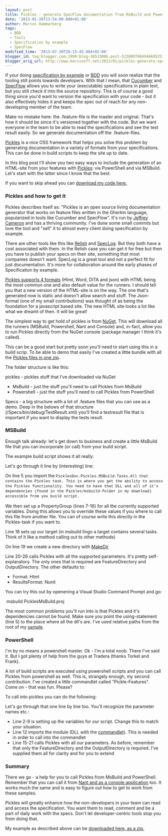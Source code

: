 ```yaml
---
layout: post
title: Pickles - generate SpecFlow documentation from MsBuild and PowerShell
date: '2013-01-28T13:54:00.000+01:00'
author: Marcus Hammarberg
tags:
  - BDD
  - Tools
  - Specification by example
  - SpecFlow
modified_time: '2013-07-30T20:15:45.084+02:00'
blogger_id: tag:blogger.com,1999:blog-36533086.post-5238097084946695251
blogger_orig_url: http://www.marcusoft.net/2013/01/pickles-generate-specflow-documentation.html
---
```



<div dir="ltr" style="text-align: left;" trbidi="on">

If your doing <a href="http://specificationbyexample.com/"
target="_blank">specification by example</a> or
<a href="http://en.wikipedia.org/wiki/Behavior-driven_development"
target="_blank">BDD</a> you will soon realize that the tooling still
points towards developers. WIth that I mean, that
<a href="http://cukes.info/" target="_blank">Cucumber</a> and
<a href="http://www.specflow.org/" target="_blank">SpecFlow</a> allows
you to write your (executable) specifications in plain text, but you
still check it into the source repository. This is of course a good
thing since you'd want to version the specification with your code - but
it also effectively hides it and keeps the spec out of reach for any
non-developing member of the team.

Make no mistake here: the .feature-file is the master and original.
That's how it should be since it's versioned together with the code. But
we want everyone in the team to be able to read the specifications and
see the test result easily. So we generate documentation off the
.feature-files.

<a href="https://github.com/picklesdoc/pickles"
target="_blank">Pickles</a> is a nice OSS framework that helps you solve
this problem by generating documentation in a variety of formats from
your specifications. This can be done in build scripts to keep the site
up to date.

In this blog post I'll show you two easy ways to include the generation
of an HTML-site from your features with
<a href="https://github.com/picklesdoc/pickles"
target="_blank">Pickles</a>: via PowerShell and via MSBuild. Let's start
with the latter since I know that the best.

If you want to skip ahead you can
<a href="https://dl.dropbox.com/u/2408484/picklesLab.zip"
target="_blank">download my code here.</a>

### Pickles and how to get it

<div>

Pickles describes itself as: "Pickles is an open source living
documentation generator that works on feature files written in the
Gherkin language, popularized in tools like Cucumber and SpecFlow". It's
run
by <a href="https://github.com/x97mdr" target="_blank">Jeffrey Cameron</a> and
has a thriving community. I've done some small commits but love the tool
and "sell" it to almost every client doing specification by example.

</div>

<div>

</div>

<div>

There are other tools like this like
<a href="https://www.relishapp.com/" target="_blank">Relish</a> and
<a href="http://www.speclog.org/" target="_blank">SpecLog</a>. But they
both have a cost associated with them. In the Relish case you can get it
for free but then you have to publish your specs on their site,
something that most companies doesn't want. SpecLog is a great tool and
not a perfect fit for just documentation. It's more for collaboration
around the early phases of Specification by example.

</div>

<div>

</div>

<div>

<a
href="https://github.com/picklesdoc/pickles/wiki/ArgumentsDocumentationFormat"
target="_blank">Pickles supports 4 formats</a> (Html, Word, DITA and
json) with HTML being the most common one and also default value for the
runners. I should tell you that a new version of the HTML-site is on the
way. The one that's generated now is static and doesn't allow search and
stuff. The Json-format (one of my small contributions) was thought of as
being the foundation for a javascript based site. The new HTML site
looks a lot like what we dreamt of then. It will be great!

</div>

<div>

</div>

<div>

The simplest way to get hold of pickles is from
<a href="http://nuget.org/packages/pickles" target="_blank">NuGet</a>.
This will download all the runners (MSBuild, Powershell, Nant and
Console) and, in-fact, allow you to run Pickles directly from the NuGet
console (package manager I think it's called).

</div>

<div>

</div>

<div>

This can be a good start but pretty soon you'll need to start using this
in a build scrip. To be able to demo that easily I've created a little
bundle with all the
<a href="https://dl.dropbox.com/u/2408484/picklesLab.zip"
target="_blank">Pickles files in one zip</a>.

</div>

<div>

</div>

<div>

The folder structure is like this:

</div>

<div>

pickles - pickles stuff that I've downloaded via NuGet

- MsBuild - just the stuff you'll need to call Pickles from MsBuild
- Powershell - just the stuff you'll need to call Pickles from
    PowerShell

Specs - a big structure with a lot of .feature files that you can use as
a demo. Deep in the belows of that structure
(/Specs/bin/debug/TestResult.xml) you'll find a testresult file that is
important if you want to display the tests result.

</div>

### MSBuild

<div>

Enough talk already: let's get down to business and create a little
MsBuild file that you can incorporate (or call) from your build script.

</div>

<div>

</div>

<div>

The example build script shows it all really:

</div>

<div>

</div>

<div>

Let's go through it line by (interesting) line:

On line 5 you import the <span
style="background-color: white; font-family: Consolas, 'Liberation Mono', Courier, monospace; font-size: 12px; line-height: 16px; white-space: pre;">PicklesDoc.Pickles.MSBuild.Tasks.dll that
contains the Pickles task. This is where you get the ability to access
the Pickles functionality. You need to have that DLL and all of it's
dependencies (found in the Pickles/msbuild-folder in my download)
accessible from you build script.

We then set up a PropertyGroup (lines 7-16) for all the currently
supported variables. Doing this allows you to override these values if
you where to call this file from another file.
You can of course write this directly in the Pickles-task if you want
to.

Line 18 sets up our target (in msbuild lingo a target contains several
tasks. Think of it like a method calling out to other methods)

On line 19 we create a new directory with
<a href="http://msdn.microsoft.com/en-us/library/s2448zz7.aspx"
target="_blank">MakeDir</a>

Line 20-26 calls Pickles with all the supported parameters. It's pretty
self-explanatory. The only ones that is required are FeatureDirectory
and OutputDirectory. The other defaults to:

- Format: Html
- ResultsFormat: Nunit

<div>

You can try this out by openening a Visual Studio Command Prompt and go:

</div>

<div>

 msbuild PicklesMsBuild.proj

</div>

<div>

</div>

<div>

The most common problems you'll run into is that Pickles and it's
dependencies cannot be found. Make sure you point the using-statement
(line 5) to the place where all the dll's are. I've used relative paths
from the root of my
<a href="https://dl.dropbox.com/u/2408484/picklesLab.zip"
target="_blank">sample</a>.

</div>

</div>

### PowerShell

I'm by no means a powershell master. Ok - I'm a total noob. There I've
said it. But I got plenty of help from the guys at Tradera (thanks
Torkel and Frank).

A lot of build scripts are executed using powershell scripts and you can
call Pickles from powershell as well. This is, strangely enough, my
second contribution. I've created a little commandlet called
"Pickle-Features". Come on - that was fun. Please?

To call into pickles you can do the following:

<div>

</div>

Let's go through that one line by line too. You'll recognize the
parameter names etc.:

- Line 2-9 is setting up the variables for our script. Change this to
    match your situation.
- Line 12 imports the module (DLL with the <a
    href="http://msdn.microsoft.com/en-us/library/windows/desktop/dd878294(v=vs.85).aspx"
    target="_blank">commandlet</a>). This is needed in order to call
    into the commandlet
- Line 15-21 calls Pickles with all our parameters. As before,
    remember that only the FeatureDirectory and the OutputDirectory is
    required. I've supplied them all for clarity and for you to extend

### Summary

<div>

There we go - a help for you to call Pickles from MsBuild and
PowerShell. Remember that you can call it from
<a href="https://github.com/picklesdoc/pickles/wiki"
target="_blank">Nant and as a console application</a> too. It works much
the same and is easy to figure out how to get to work from these
samples.

</div>

<div>

</div>

<div>

Pickles will greatly enhance how the non-developers in your team can
read and access the specification. You want them to read, comment and be
a part of daily work with the specs. Don't let developer-centric tools
stop you from doing that.

</div>

<div>

</div>

<div>

My example as described above can be
<a href="https://dl.dropbox.com/u/2408484/picklesLab.zip"
target="_blank">downloaded here, as a zip.</a>

</div>

</div>
